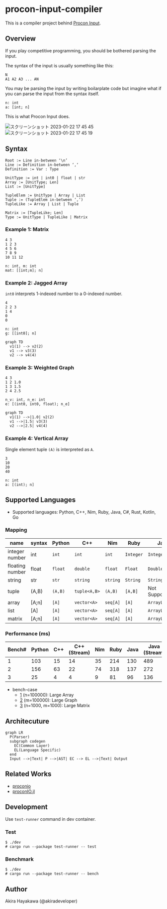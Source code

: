 # procon-input-compiler

This is a compiler project behind [Procon Input](https://akiradeveloper.github.io/procon-input/).

## Overview

If you play competitive programming,
you should be bothered parsing the input.

The syntax of the input is usually something like this:

```
N
A1 A2 A3 ... AN
```

You may be parsing the input by writing boilarplate code but
imagine what if you can parse the input from the syntax itself.

```
n: int
a: [int; n]
```

This is what Procon Input does.

![スクリーンショット 2023-01-22 17 45 45](https://user-images.githubusercontent.com/785824/213907536-c5381fb4-2854-4208-8962-8f9d3859da5a.png)
![スクリーンショット 2023-01-22 17 45 19](https://user-images.githubusercontent.com/785824/213907534-ae6c317e-d319-4868-9bad-687bb6d45285.png)

## Syntax

```
Root := Line in-between ‘\n’
Line := Definition in-between ‘,‘
Definition := Var : Type

UnitType := int | int0 | float | str
Array := [UnitType; Len]
List := [UnitType]

TupleElem := UnitType | Array | List
Tuple := (TupleElem in-between ‘,’)
TupleLike := Array | List | Tuple

Matrix := [TupleLike; Len]
Type := UnitType | TupleLike | Matrix
```
### Example 1: Matrix

```
4 3
1 2 3
4 5 6
7 8 9
10 11 12
```

```
n: int, m: int
mat: [[int;m]; n]
```

### Example 2: Jagged Array

`int0` interprets 1-indexed number to a 0-indexed number.

```
4
2 2 3
1 4
0
0
```

```
n: int
g: [[int0]; n]
```

```mermaid
graph TD
  v1(1) --> v2(2)
  v1 --> v3(3)
  v2 --> v4(4)
```

### Example 3: Weighted Graph

```
4 3
1 2 1.0
1 3 1.5
2 4 2.5
```

```
n_v: int, n_e: int
e: [(int0, int0, float); n_e]
```

```mermaid
graph TD
  v1(1) -->|1.0| v2(2)
  v1 -->|1.5| v3(3)
  v2 -->|2.5| v4(4)
```

### Example 4: Vertical Array

Single element tuple `(A)` is interpreted as `A`.

```
3
10
20
40
```

```
n: int
a: [(int); n]
```

## Supported Languages

- Supported languages: Python, C++, Nim, Ruby, Java, C#, Rust, Kotlin, Go

### Mapping

|name | syntax | Python | C++ | Nim | Ruby | Java | C# | Rust | Kotlin | Go |
|-|-|-|-|-|-|-|-|-|-|-|
|integer number|int|`int`|`int`|`int`|`Integer`|`Integer`|`int`|`i32`|`Int`|`int`|
|floating number|float|`float`|`double`|`float`|`Float`|`Double`|`double`|`f64`|`Double`|`float64`|
|string|str|`str`|`string`|`string`|`String`|`String`|`string`|`String`|`String`|`string`|
|tuple|(A,B)|`(A,B)`|`tuple<A,B>`|`(A,B)`|`[A,B]`|Not Supported|`ValueTuple<A,B>`|`(A,B)`|Not Supported|Not Supported|
|array|[A;n]|`[A]`|`vector<A>`|`seq[A]`|`[A]`|`ArrayList<A>`|`List<A>`|`Vec<A>`|`ArrayList<A>`|`[]A`|
|list|[A]|`[A]`|`vector<A>`|`seq[A]`|`[A]`|`ArrayList<A>`|`List<A>`|`Vec<A>`|`ArrayList<A>`|`[]A`|
|matrix|[A;n]|`[A]`|`vector<A>`|`seq[A]`|`[A]`|`ArrayList<A>`|`List<A>`|`Vec<A>`|`ArrayList<A>`|`[]A`|

### Performance (ms)

| Bench# | Python | C++ | C++ (Stream) | Nim | Ruby | Java | Java (Stream) | C#  | Rust | Kotlin | Go (Stream) |
|--------|--------|-----|--------------|-----|------|------|---------------|-----|------|--------|-------------|
| 1      | 103    | 15  | 14           | 35  | 214  | 130  | 489           | 67  | 15   | 309    | 9           |
| 2      | 156    | 63  | 22           | 74  | 318  | 137  | 272           | 140 | 62   | 296    | 13          |
| 3      | 25     | 4   | 4            | 9   | 81   | 96   | 136           | 33  | 4    | 435    | 7           |


- bench-case
  - [1](https://github.com/akiradeveloper/procon-input-compiler/blob/master/test-runner/data/bench-case/1/parser) (n=100000): Large Array
  - [2](https://github.com/akiradeveloper/procon-input-compiler/blob/master/test-runner/data/bench-case/2/parser) (m=100000): Large Graph
  - [3](https://github.com/akiradeveloper/procon-input-compiler/blob/master/test-runner/data/bench-case/3/parser) (n=1000, m=1000): Large Matrix

## Architecuture

```mermaid
graph LR
  P(Parser)
  subgraph codegen
    EC(Common Layer)
    EL(Language Specific)
  end
  Input -->|Text| P -->|AST| EC --> EL -->|Text| Output
```

## Related Works

- [proconio](https://github.com/statiolake/proconio-rs)
- [proconIO.jl](https://github.com/lucifer1004/ProconIO.jl)

## Development

Use `test-runner` command in dev container.

### Test

```
$ ./dev
# cargo run --package test-runner -- test
```

### Benchmark

```
$ ./dev
# cargo run --package test-runner -- bench
```

## Author

Akira Hayakawa (@akiradeveloper)

